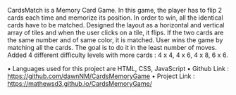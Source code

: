 CardsMatch is a Memory Card Game. In this game, the player has to flip 2 cards each time and memorize its position. In order to win, all the identical cards have to be matched. Designed the layout as a horizontal and vertical array of tiles and when the user clicks on a tile, it flips. If the two cards are the same number and of same color, it is matched. User wins the game by matching all the cards. The goal is to do it in the least number of moves. Added 4 different difficulty levels with more cards : 4 x 4, 4 x 6, 4 x 8, 6 x 6. 

•	Languages used for this project are HTML, CSS, JavaScript 
•	Github Link : https://github.com/dawnNM/CardsMemoryGame
•	Project Link : https://mathewsd3.github.io/CardsMemoryGame/
